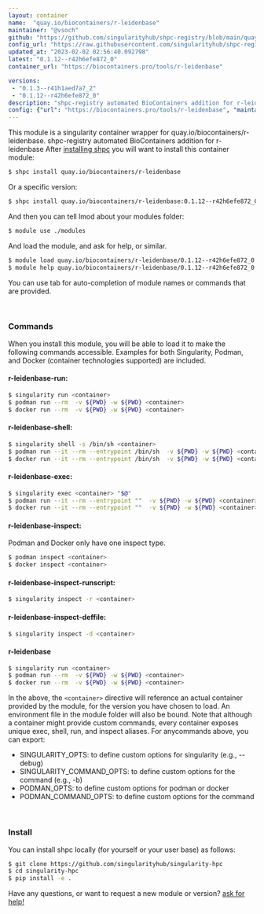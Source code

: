 ```yaml
---
layout: container
name:  "quay.io/biocontainers/r-leidenbase"
maintainer: "@vsoch"
github: "https://github.com/singularityhub/shpc-registry/blob/main/quay.io/biocontainers/r-leidenbase/container.yaml"
config_url: "https://raw.githubusercontent.com/singularityhub/shpc-registry/main/quay.io/biocontainers/r-leidenbase/container.yaml"
updated_at: "2023-02-02 02:56:40.092798"
latest: "0.1.12--r42h6efe872_0"
container_url: "https://biocontainers.pro/tools/r-leidenbase"

versions:
 - "0.1.3--r41h1aed7a7_2"
 - "0.1.12--r42h6efe872_0"
description: "shpc-registry automated BioContainers addition for r-leidenbase"
config: {"url": "https://biocontainers.pro/tools/r-leidenbase", "maintainer": "@vsoch", "description": "shpc-registry automated BioContainers addition for r-leidenbase", "latest": {"0.1.12--r42h6efe872_0": "sha256:213a1dbd67ec2ec223be713c0d72b673a03fa94926e40f9bc803b02eebcfdce1"}, "tags": {"0.1.3--r41h1aed7a7_2": "sha256:43657706238343db9e63c8e1f93281e483ac596397e1053d76667a1390a37d7b", "0.1.12--r42h6efe872_0": "sha256:213a1dbd67ec2ec223be713c0d72b673a03fa94926e40f9bc803b02eebcfdce1"}, "docker": "quay.io/biocontainers/r-leidenbase"}
---
```


This module is a singularity container wrapper for quay.io/biocontainers/r-leidenbase.
shpc-registry automated BioContainers addition for r-leidenbase
After [installing shpc](#install) you will want to install this container module:


```bash
$ shpc install quay.io/biocontainers/r-leidenbase
```

Or a specific version:

```bash
$ shpc install quay.io/biocontainers/r-leidenbase:0.1.12--r42h6efe872_0
```

And then you can tell lmod about your modules folder:

```bash
$ module use ./modules
```

And load the module, and ask for help, or similar.

```bash
$ module load quay.io/biocontainers/r-leidenbase/0.1.12--r42h6efe872_0
$ module help quay.io/biocontainers/r-leidenbase/0.1.12--r42h6efe872_0
```

You can use tab for auto-completion of module names or commands that are provided.

<br>

### Commands

When you install this module, you will be able to load it to make the following commands accessible.
Examples for both Singularity, Podman, and Docker (container technologies supported) are included.

#### r-leidenbase-run:

```bash
$ singularity run <container>
$ podman run --rm  -v ${PWD} -w ${PWD} <container>
$ docker run --rm  -v ${PWD} -w ${PWD} <container>
```

#### r-leidenbase-shell:

```bash
$ singularity shell -s /bin/sh <container>
$ podman run --it --rm --entrypoint /bin/sh  -v ${PWD} -w ${PWD} <container>
$ docker run --it --rm --entrypoint /bin/sh  -v ${PWD} -w ${PWD} <container>
```

#### r-leidenbase-exec:

```bash
$ singularity exec <container> "$@"
$ podman run --it --rm --entrypoint ""  -v ${PWD} -w ${PWD} <container> "$@"
$ docker run --it --rm --entrypoint ""  -v ${PWD} -w ${PWD} <container> "$@"
```

#### r-leidenbase-inspect:

Podman and Docker only have one inspect type.

```bash
$ podman inspect <container>
$ docker inspect <container>
```

#### r-leidenbase-inspect-runscript:

```bash
$ singularity inspect -r <container>
```

#### r-leidenbase-inspect-deffile:

```bash
$ singularity inspect -d <container>
```



#### r-leidenbase

```bash
$ singularity run <container>
$ podman run --rm  -v ${PWD} -w ${PWD} <container>
$ docker run --rm  -v ${PWD} -w ${PWD} <container>
```


In the above, the `<container>` directive will reference an actual container provided
by the module, for the version you have chosen to load. An environment file in the
module folder will also be bound. Note that although a container
might provide custom commands, every container exposes unique exec, shell, run, and
inspect aliases. For anycommands above, you can export:

 - SINGULARITY_OPTS: to define custom options for singularity (e.g., --debug)
 - SINGULARITY_COMMAND_OPTS: to define custom options for the command (e.g., -b)
 - PODMAN_OPTS: to define custom options for podman or docker
 - PODMAN_COMMAND_OPTS: to define custom options for the command

<br>

### Install

You can install shpc locally (for yourself or your user base) as follows:

```bash
$ git clone https://github.com/singularityhub/singularity-hpc
$ cd singularity-hpc
$ pip install -e .
```

Have any questions, or want to request a new module or version? [ask for help!](https://github.com/singularityhub/singularity-hpc/issues)